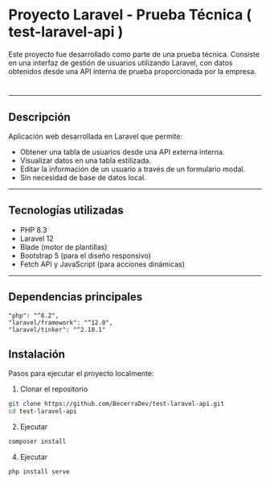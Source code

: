 #  Proyecto Laravel - Prueba Técnica ( test-laravel-api )
Este proyecto fue desarrollado como parte de una prueba técnica. Consiste en una interfaz de gestión de usuarios utilizando Laravel, con datos obtenidos desde una API interna de prueba proporcionada por la empresa.

#

---

## Descripción

Aplicación web desarrollada en Laravel que permite:

- Obtener una tabla de usuarios desde una API externa interna.
- Visualizar datos en una tabla estilizada.
- Editar la información de un usuario a través de un formulario modal.
- Sin necesidad de base de datos local.

---

## Tecnologías utilizadas

- PHP 8.3
- Laravel 12
- Blade (motor de plantillas)
- Bootstrap 5 (para el diseño responsivo)
- Fetch API y JavaScript (para acciones dinámicas)

---

## Dependencias principales

```
"php": "^8.2",
"laravel/framework": "^12.0",
"laravel/tinker": "^2.10.1"
```
## Instalación

Pasos para ejecutar el proyecto localmente:

1. Clonar el repositorio

```bash
git clone https://github.com/BecerraDev/test-laravel-api.git
cd test-laravel-api
```
2. Ejecutar
```bash
composer install
```
4. Ejecutar
```bash
php install serve
```

